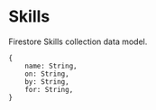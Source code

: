# Skills
Firestore Skills collection data model.

```
{
    name: String,
    on: String,
    by: String,
    for: String,
}
```
